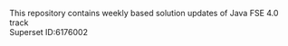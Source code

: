 This repository contains weekly based solution updates of Java FSE 4.0 track    
Superset ID:6176002
